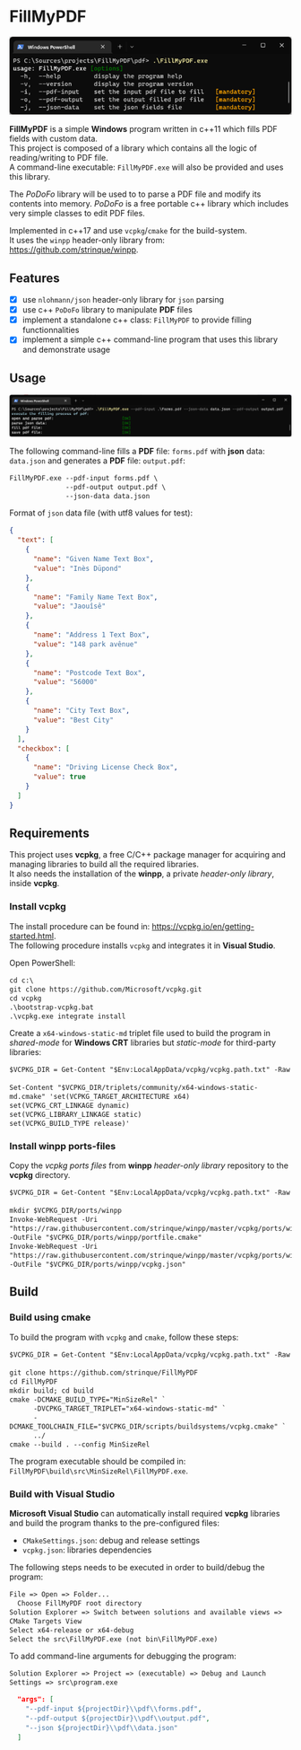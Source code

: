 # FillMyPDF

![FillMyPDF help](https://github.com/strinque/FillMyPDF/blob/master/docs/help.png)

**FillMyPDF** is a simple **Windows** program written in c++11 which fills PDF fields with custom data.  
This project is composed of a library which contains all the logic of reading/writing to PDF file.  
A command-line executable: `FillMyPDF.exe` will also be provided and uses this library.  

The *PoDoFo* library will be used to to parse a PDF file and modify its contents into memory.
*PoDoFo* is a free portable c++ library which includes very simple classes to edit PDF files.

Implemented in c++17 and use `vcpkg`/`cmake` for the build-system.  
It uses the `winpp` header-only library from: https://github.com/strinque/winpp.

## Features

- [x] use `nlohmann/json` header-only library for `json` parsing
- [x] use c++ `PoDoFo` library to manipulate **PDF** files
- [x] implement a standalone c++ class: `FillMyPDF` to provide filling functionnalities
- [x] implement a simple c++ command-line program that uses this library and demonstrate usage

## Usage

![FillMyPDF filling-process.png](https://github.com/strinque/FillMyPDF/blob/master/docs/filling-process.png)

The following command-line fills a **PDF** file: `forms.pdf` with **json** data: `data.json` and generates a **PDF** file: `output.pdf`:

``` console
FillMyPDF.exe --pdf-input forms.pdf \
              --pdf-output output.pdf \
              --json-data data.json
```

Format of `json` data file (with utf8 values for test): 

``` json
{
  "text": [
    {
      "name": "Given Name Text Box",
      "value": "Inès Düpond"
    },
    {
      "name": "Family Name Text Box",
      "value": "Jaouîsê"
    },
    {
      "name": "Address 1 Text Box",
      "value": "148 park avênue"
    },
    {
      "name": "Postcode Text Box",
      "value": "56000"
    },
    {
      "name": "City Text Box",
      "value": "Best City"
    }
  ],
  "checkbox": [
    {
      "name": "Driving License Check Box",
      "value": true
    }
  ]
}
```

## Requirements

This project uses **vcpkg**, a free C/C++ package manager for acquiring and managing libraries to build all the required libraries.  
It also needs the installation of the **winpp**, a private *header-only library*, inside **vcpkg**.

### Install vcpkg

The install procedure can be found in: https://vcpkg.io/en/getting-started.html.  
The following procedure installs `vcpkg` and integrates it in **Visual Studio**.

Open PowerShell: 

``` console
cd c:\
git clone https://github.com/Microsoft/vcpkg.git
cd vcpkg
.\bootstrap-vcpkg.bat
.\vcpkg.exe integrate install
```

Create a `x64-windows-static-md` triplet file used to build the program in *shared-mode* for **Windows CRT** libraries but *static-mode* for third-party libraries:

``` console
$VCPKG_DIR = Get-Content "$Env:LocalAppData/vcpkg/vcpkg.path.txt" -Raw 

Set-Content "$VCPKG_DIR/triplets/community/x64-windows-static-md.cmake" 'set(VCPKG_TARGET_ARCHITECTURE x64)
set(VCPKG_CRT_LINKAGE dynamic)
set(VCPKG_LIBRARY_LINKAGE static)
set(VCPKG_BUILD_TYPE release)'
```

### Install winpp ports-files

Copy the *vcpkg ports files* from **winpp** *header-only library* repository to the **vcpkg** directory.

``` console
$VCPKG_DIR = Get-Content "$Env:LocalAppData/vcpkg/vcpkg.path.txt" -Raw 

mkdir $VCPKG_DIR/ports/winpp
Invoke-WebRequest -Uri "https://raw.githubusercontent.com/strinque/winpp/master/vcpkg/ports/winpp/portfile.cmake" -OutFile "$VCPKG_DIR/ports/winpp/portfile.cmake"
Invoke-WebRequest -Uri "https://raw.githubusercontent.com/strinque/winpp/master/vcpkg/ports/winpp/vcpkg.json" -OutFile "$VCPKG_DIR/ports/winpp/vcpkg.json"
```

## Build

### Build using cmake

To build the program with `vcpkg` and `cmake`, follow these steps:

``` console
$VCPKG_DIR = Get-Content "$Env:LocalAppData/vcpkg/vcpkg.path.txt" -Raw 

git clone https://github.com/strinque/FillMyPDF
cd FillMyPDF
mkdir build; cd build
cmake -DCMAKE_BUILD_TYPE="MinSizeRel" `
      -DVCPKG_TARGET_TRIPLET="x64-windows-static-md" `
      -DCMAKE_TOOLCHAIN_FILE="$VCPKG_DIR/scripts/buildsystems/vcpkg.cmake" `
      ../
cmake --build . --config MinSizeRel
```

The program executable should be compiled in: `FillMyPDF\build\src\MinSizeRel\FillMyPDF.exe`.

### Build with Visual Studio

**Microsoft Visual Studio** can automatically install required **vcpkg** libraries and build the program thanks to the pre-configured files: 

- `CMakeSettings.json`: debug and release settings
- `vcpkg.json`: libraries dependencies

The following steps needs to be executed in order to build/debug the program:

``` console
File => Open => Folder...
  Choose FillMyPDF root directory
Solution Explorer => Switch between solutions and available views => CMake Targets View
Select x64-release or x64-debug
Select the src\FillMyPDF.exe (not bin\FillMyPDF.exe)
```

To add command-line arguments for debugging the program:

```
Solution Explorer => Project => (executable) => Debug and Launch Settings => src\program.exe
```

``` json
  "args": [
    "--pdf-input ${projectDir}\\pdf\\forms.pdf",
    "--pdf-output ${projectDir}\\pdf\\output.pdf",
    "--json ${projectDir}\\pdf\\data.json"
  ]
```